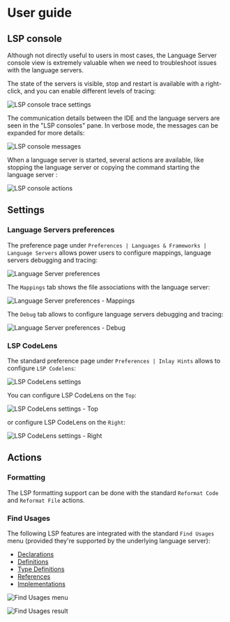 # User guide

## LSP console

Although not directly useful to users in most cases, the Language Server console view is extremely valuable 
when we need to troubleshoot issues with the language servers.

The state of the servers is visible, stop and restart is available with a right-click, and you can enable different levels of tracing:

![LSP console trace settings](./images/LSPConsoleSettings.png)

The communication details between the IDE and the language servers are seen in the "LSP consoles" pane. 
In verbose mode, the messages can be expanded for more details:

![LSP console messages](./images/LSPConsole.png)

When a language server is started, several actions are available, like stopping the language server or copying the command starting the language server :

![LSP console actions](./images/LSPConsoleActions.png)

## Settings

### Language Servers preferences

The preference page under `Preferences | Languages & Frameworks | Language Servers` allows power users 
to configure mappings, language servers debugging and tracing:

![Language Server preferences](./images/LanguageServerPreferences.png)

The `Mappings` tab shows the file associations with the language server:

![Language Server preferences - Mappings](./images/LanguageServerPreferencesMappings.png)

The `Debug` tab allows to configure language servers debugging and tracing:

![Language Server preferences - Debug](./images/LanguageServerPreferencesDebug.png)

### LSP CodeLens

The standard preference page under `Preferences | Inlay Hints` allows to configure `LSP Codelens`:

![LSP CodeLens settings](./images/LSPCodeLensSettings.png)

You can configure LSP CodeLens on the `Top`:

![LSP CodeLens settings - Top](./images/LSPCodeLensSettingsTop.png)

or configure LSP CodeLens on the `Right`:

![LSP CodeLens settings - Right](./images/LSPCodeLensSettingsRight.png)

## Actions

### Formatting

The LSP formatting support can be done with the standard `Reformat Code` and `Reformat File` actions.

### Find Usages

The following LSP features are integrated with the standard `Find Usages` menu (provided they're supported by the underlying language server): 

* [Declarations](https://microsoft.github.io/language-server-protocol/specifications/lsp/3.17/specification/#textDocument_declaration)
* [Definitions](https://microsoft.github.io/language-server-protocol/specifications/lsp/3.17/specification/#textDocument_definition)
* [Type Definitions](https://microsoft.github.io/language-server-protocol/specifications/lsp/3.17/specification/#textDocument_typeDefinition)
* [References](https://microsoft.github.io/language-server-protocol/specifications/lsp/3.17/specification/#textDocument_references)
* [Implementations](https://microsoft.github.io/language-server-protocol/specifications/lsp/3.17/specification/#textDocument_implementation)

![Find Usages menu](./images/find-usages/FindUsagesMenu.png)


![Find Usages result](./images/find-usages/FindUsagesResult.png)